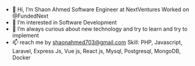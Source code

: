- 👋 Hi, I’m Shaon Ahmed Software Engineer at NextVentures Worked on @FundedNext
- 👀 I’m interested in Software Development
- 🌱 I’m always curious about new technology and try to learn and try to implement 
- 📫 reach me by shaonahmed703@gmail.com
Skill: PHP, Javascript, Laravel, Express Js, Vue js, React js, Mysql, Postgresql, MongoDB, Docker
<!---
Shaon99/Shaon99 is a ✨ special ✨ repository because its `README.md` (this file) appears on your GitHub profile.
You can click the Preview link to take a look at your changes.
--->
